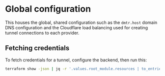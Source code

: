 # Global configuration

This houses the global, shared configuration such as the `dmtr.host` domain
DNS configuration and the Cloudflare load balancing used for creating tunnel
connections to each provider.

## Fetching credentials

To fetch credentials for a tunnel, configure the backend, then run this:

```bash
terraform show -json | jq -r '.values.root_module.resources | to_entries[] | select( .value.address=="cloudflare_tunnel.this[\"txpipe\"]") | .value.values.tunnel_token'
```
